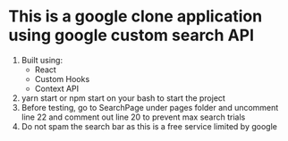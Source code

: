 # This is a google clone application using google custom search API

1. Built using:
    * React
    * Custom Hooks
    * Context API
2. yarn start or npm start on your bash to start the project
3. Before testing, go to SearchPage under pages folder and uncomment line 22 and comment out line 20 to prevent max search trials
4. Do not spam the search bar as this is a free service limited by google